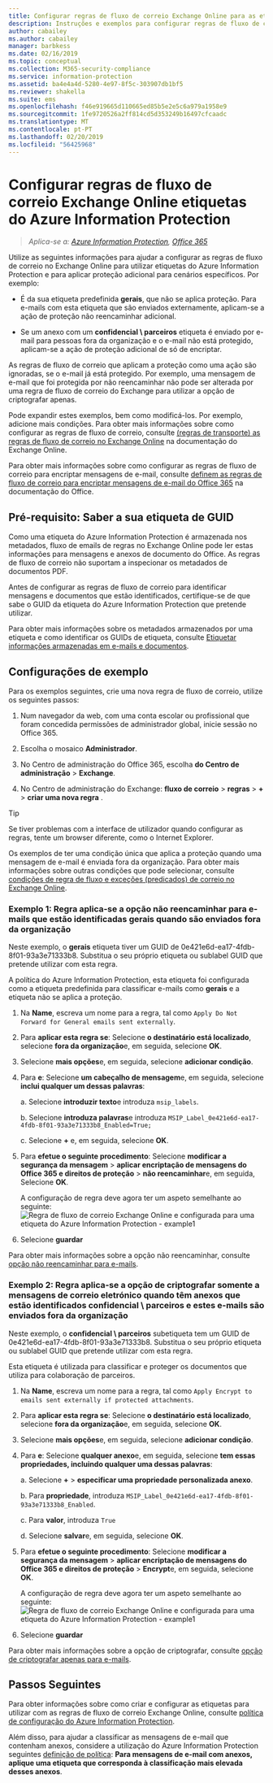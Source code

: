 ```yaml
---
title: Configurar regras de fluxo de correio Exchange Online para as etiquetas do Azure Information Protection
description: Instruções e exemplos para configurar regras de fluxo de correio Exchange Online para as etiquetas do Azure Information Protection.
author: cabailey
ms.author: cabailey
manager: barbkess
ms.date: 02/16/2019
ms.topic: conceptual
ms.collection: M365-security-compliance
ms.service: information-protection
ms.assetid: ba4e4a4d-5280-4e97-8f5c-303907db1bf5
ms.reviewer: shakella
ms.suite: ems
ms.openlocfilehash: f46e919665d110665ed85b5e2e5c6a979a1958e9
ms.sourcegitcommit: 1fe9720526a2ff814cd5d353249b16497cfcaadc
ms.translationtype: MT
ms.contentlocale: pt-PT
ms.lasthandoff: 02/20/2019
ms.locfileid: "56425968"
---
```

# <a name="configuring-exchange-online-mail-flow-rules-for-azure-information-protection-labels"></a>Configurar regras de fluxo de correio Exchange Online etiquetas do Azure Information Protection

>*Aplica-se a: [Azure Information Protection](https://azure.microsoft.com/pricing/details/information-protection), [Office 365](https://download.microsoft.com/download/E/C/F/ECF42E71-4EC0-48FF-AA00-577AC14D5B5C/Azure_Information_Protection_licensing_datasheet_EN-US.pdf)*

Utilize as seguintes informações para ajudar a configurar as regras de fluxo de correio no Exchange Online para utilizar etiquetas do Azure Information Protection e para aplicar proteção adicional para cenários específicos. Por exemplo:

- É da sua etiqueta predefinida **gerais**, que não se aplica proteção. Para e-mails com esta etiqueta que são enviados externamente, aplicam-se a ação de proteção não reencaminhar adicional.

- Se um anexo com um **confidencial \ parceiros** etiqueta é enviado por e-mail para pessoas fora da organização e o e-mail não está protegido, aplicam-se a ação de proteção adicional de só de encriptar.

As regras de fluxo de correio que aplicam a proteção como uma ação são ignoradas, se o e-mail já está protegido. Por exemplo, uma mensagem de e-mail que foi protegida por não reencaminhar não pode ser alterada por uma regra de fluxo de correio do Exchange para utilizar a opção de criptografar apenas.  

Pode expandir estes exemplos, bem como modificá-los. Por exemplo, adicione mais condições. Para obter mais informações sobre como configurar as regras de fluxo de correio, consulte [(regras de transporte) as regras de fluxo de correio no Exchange Online](https://technet.microsoft.com/library/jj919238(v=exchg.150).aspx) na documentação do Exchange Online.

Para obter mais informações sobre como configurar as regras de fluxo de correio para encriptar mensagens de e-mail, consulte [definem as regras de fluxo de correio para encriptar mensagens de e-mail do Office 365](https://support.office.com/article/define-mail-flow-rules-to-encrypt-email-messages-in-office-365-9b7daf19-d5f2-415b-bc43-a0f5f4a585e8) na documentação do Office. 

## <a name="prerequisite-know-your-label-guid"></a>Pré-requisito: Saber a sua etiqueta de GUID

Como uma etiqueta do Azure Information Protection é armazenada nos metadados, fluxo de emails de regras no Exchange Online pode ler estas informações para mensagens e anexos de documento do Office. As regras de fluxo de correio não suportam a inspecionar os metadados de documentos PDF.

Antes de configurar as regras de fluxo de correio para identificar mensagens e documentos que estão identificados, certifique-se de que sabe o GUID da etiqueta do Azure Information Protection que pretende utilizar. 

Para obter mais informações sobre os metadados armazenados por uma etiqueta e como identificar os GUIDs de etiqueta, consulte [Etiquetar informações armazenadas em e-mails e documentos](configure-policy.md#label-information-stored-in-emails-and-documents).

## <a name="example-configurations"></a>Configurações de exemplo

Para os exemplos seguintes, crie uma nova regra de fluxo de correio, utilize os seguintes passos:

1. Num navegador da web, com uma conta escolar ou profissional que foram concedida permissões de administrador global, inicie sessão no Office 365. 

2. Escolha o mosaico **Administrador**.

3. No Centro de administração do Office 365, escolha **do Centro de administração** > **Exchange**.

4. No Centro de administração do Exchange: **fluxo de correio** > **regras** > **+** > **criar uma nova regra** . 

> [!TIP]
> Se tiver problemas com a interface de utilizador quando configurar as regras, tente um browser diferente, como o Internet Explorer.

Os exemplos de ter uma condição única que aplica a proteção quando uma mensagem de e-mail é enviada fora da organização. Para obter mais informações sobre outras condições que pode selecionar, consulte [condições de regra de fluxo e exceções (predicados) de correio no Exchange Online](https://technet.microsoft.com/library/jj919235(v=exchg.150).aspx).


### <a name="example-1-rule-that-applies-the-do-not-forward-option-to-emails-that-are-labeled-general-when-they-are-sent-outside-the-organization"></a>Exemplo 1: Regra aplica-se a opção não reencaminhar para e-mails que estão identificadas **gerais** quando são enviados fora da organização

Neste exemplo, o **gerais** etiqueta tiver um GUID de 0e421e6d-ea17-4fdb-8f01-93a3e71333b8. Substitua o seu próprio etiqueta ou sublabel GUID que pretende utilizar com esta regra. 

A política do Azure Information Protection, esta etiqueta foi configurada como a etiqueta predefinida para classificar e-mails como **gerais** e a etiqueta não se aplica a proteção. 

1. Na **Name**, escreva um nome para a regra, tal como `Apply Do Not Forward for General emails sent externally`.
 
2. Para **aplicar esta regra se**: Selecione **o destinatário está localizado**, selecione **fora da organização**e, em seguida, selecione **OK**.

3. Selecione **mais opções**e, em seguida, selecione **adicionar condição**.
 
4. Para **e**: Selecione **um cabeçalho de mensagem**e, em seguida, selecione **inclui qualquer um dessas palavras**:
     
    a. Selecione **introduzir texto**e introduza `msip_labels`.
     
    b. Selecione **introduza palavras**e introduza `MSIP_Label_0e421e6d-ea17-4fdb-8f01-93a3e71333b8_Enabled=True;`
    
    c. Selecione **+** e, em seguida, selecione **OK**.

5. Para **efetue o seguinte procedimento**: Selecione **modificar a segurança da mensagem** > **aplicar encriptação de mensagens do Office 365 e direitos de proteção** > **não reencaminhar**e, em seguida, Selecione **OK**.
    
    A configuração de regra deve agora ter um aspeto semelhante ao seguinte:  ![Regra de fluxo de correio Exchange Online e configurada para uma etiqueta do Azure Information Protection - example1](./media/aip-exo-rule-ex1.png)

7. Selecione **guardar** 

Para obter mais informações sobre a opção não reencaminhar, consulte [opção não reencaminhar para e-mails](configure-usage-rights.md#do-not-forward-option-for-emails).

### <a name="example-2-rule-that-applies-the-encrypt-only-option-to-emails-when-they-have-attachments-that-are-labeled-confidential--partners-and-these-emails-are-sent-outside-the-organization"></a>Exemplo 2: Regra aplica-se a opção de criptografar somente a mensagens de correio eletrónico quando têm anexos que estão identificados **confidencial \ parceiros** e estes e-mails são enviados fora da organização

Neste exemplo, o **confidencial \ parceiros** subetiqueta tem um GUID de 0e421e6d-ea17-4fdb-8f01-93a3e71333b8. Substitua o seu próprio etiqueta ou sublabel GUID que pretende utilizar com esta regra. 

Esta etiqueta é utilizada para classificar e proteger os documentos que utiliza para colaboração de parceiros.   

1. Na **Name**, escreva um nome para a regra, tal como `Apply Encrypt to emails sent externally if protected attachments`.
 
2. Para **aplicar esta regra se**: Selecione **o destinatário está localizado**, selecione **fora da organização**e, em seguida, selecione **OK**.

3. Selecione **mais opções**e, em seguida, selecione **adicionar condição**.
 
4. Para **e**: Selecione **qualquer anexo**e, em seguida, selecione **tem essas propriedades, incluindo qualquer uma dessas palavras**:
     
    a. Selecione **+**  >  **especificar uma propriedade personalizada anexo**.
  
    b. Para **propriedade**, introduza `MSIP_Label_0e421e6d-ea17-4fdb-8f01-93a3e71333b8_Enabled`.
    
    c. Para **valor**, introduza `True`
    
    d. Selecione **salvar**e, em seguida, selecione **OK**.

5. Para **efetue o seguinte procedimento**: Selecione **modificar a segurança da mensagem** > **aplicar encriptação de mensagens do Office 365 e direitos de proteção** > **Encrypt**e, em seguida, selecione **OK**.
    
    A configuração de regra deve agora ter um aspeto semelhante ao seguinte:  ![Regra de fluxo de correio Exchange Online e configurada para uma etiqueta do Azure Information Protection - example1](./media/aip-exo-rule-ex2.png)

6. Selecione **guardar** 

Para obter mais informações sobre a opção de criptografar, consulte [opção de criptografar apenas para e-mails](configure-usage-rights.md#encrypt-only-option-for-emails).


## <a name="next-steps"></a>Passos Seguintes

Para obter informações sobre como criar e configurar as etiquetas para utilizar com as regras de fluxo de correio Exchange Online, consulte [política de configuração do Azure Information Protection](configure-policy.md).

Além disso, para ajudar a classificar as mensagens de e-mail que contenham anexos, considere a utilização do Azure Information Protection seguintes [definição de política](configure-policy-settings.md): **Para mensagens de e-mail com anexos, aplique uma etiqueta que corresponda à classificação mais elevada desses anexos**.


